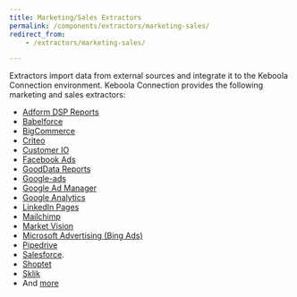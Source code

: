 ```yaml
---
title: Marketing/Sales Extractors 
permalink: /components/extractors/marketing-sales/
redirect_from:
    - /extractors/marketing-sales/

---
```


Extractors import data from external sources and integrate it to the Keboola Connection environment.
Keboola Connection provides the following marketing and sales extractors:

- [Adform DSP Reports](/components/extractors/marketing-sales/adform-dsp-reports/)
- [Babelforce](/components/extractors/marketing-sales/babelforce/)
- [BigCommerce](/components/extractors/marketing-sales/bigcommerce/)
- [Criteo](/components/extractors/marketing-sales/criteo/)
- [Customer IO](/components/extractors/marketing-sales/customerio/)
- [Facebook Ads](/components/extractors/marketing-sales/facebook-ads/)
- [GoodData Reports](/components/extractors/marketing-sales/gooddata-reports/)
- [Google-ads](/components/extractors/marketing-sales/google-ads/) 
- [Google Ad Manager](/components/extractors/marketing-sales/google-ad-manager/) 
- [Google Analytics](/components/extractors/marketing-sales/google-analytics/) 
- [LinkedIn Pages](/components/extractors/marketing-sales/linkedin-pages/)
- [Mailchimp](/components/extractors/marketing-sales/mailchimp/)
- [Market Vision](/components/extractors/marketing-sales/market-vision/)
- [Microsoft Advertising (Bing Ads)](/components/extractors/marketing-sales/bing-ads/)
- [Pipedrive](/components/extractors/marketing-sales/pipedrive/)
- [Salesforce](/components/extractors/marketing-sales/salesforce/). 
- [Shoptet](/components/extractors/marketing-sales/shoptet/)
- [Sklik](/components/extractors/marketing-sales/sklik/)
- And [more](https://components.keboola.com/components)
